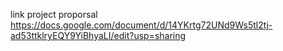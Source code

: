 link project proporsal
https://docs.google.com/document/d/14YKrtg72UNd9Ws5tl2tj-ad53ttklryEQY9YiBhyaLI/edit?usp=sharing
